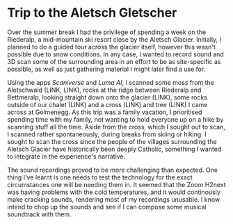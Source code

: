 # Trip to the Aletsch Gletscher

Over the summer break I had the privilege of spending a week on the Riederalp, a mid-mountain ski resort close by the Aletsch Glacier. Initially, I planned to do a guided tour across the glacier itself, 
however this wasn't possible due to snow conditions. In any case, I wanted to record sound and 3D scan some of the surrounding area in an effort to be as site-specific as possible, as well as just gathering material I might later find a use for. 

Using the apps *Scaniverse* and *Luma AI*, I scanned some moss from the Aletschwald (LINK, LINK), rocks at the ridge between Riederalp and Bettmeralp, looking straight down onto the glacier (LINK), some rocks outside of our chalet (LINK) and a cross (LINK) and tree (LINK) I came across at Golmenegg. As this trip was a family vacation, I prioritised spending time with my family, not wanting to hold everyone up on a hike by scanning stuff all the time. Aside from the cross, which I sought out to scan, I scanned rather spontaneously, during breaks from skiing or hiking. I sought to scan the cross since the people of the villages surrounding the Aletsch Glacier have historically been deeply Catholic, something I wanted to integrate in the experience's narrative. 

The sound recordings proved to be more challenging than expected. One thing I've learnt is one needs to test the technology for the exact circumstances one will be needing them in. It seemed that the Zoom H2next was having problems with the cold temperatures, and it would continously make cracking sounds, rendering most of my recordings unusable. I know intend to chop up the sounds and see if I can compose some musical soundtrack with them. 
